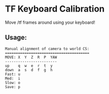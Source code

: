 # TF Keyboard Calibration

Move /tf frames around using your keyboard!

## Usage:

    Manual alignment of camera to world CS:
    =======================================
    MOVE: X  Y  Z  R  P  YAW 
    ------------------------
    up    q  w  e  r  t  y 
    down  a  s  d  f  g  h 
    Fast: u 
    Med:  i 
    Slow: o 
    Save: p 
